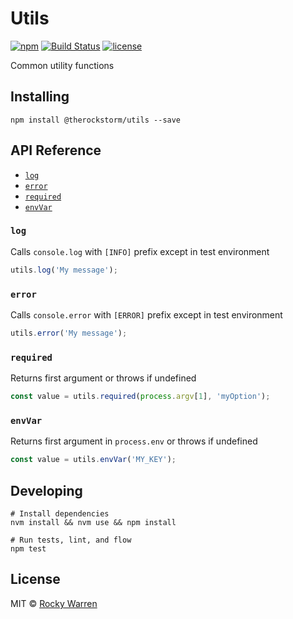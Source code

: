 # Utils

[![npm](https://img.shields.io/npm/v/@therockstorm/utils.svg)](https://www.npmjs.com/package/@therockstorm/utils)
[![Build Status](https://travis-ci.org/therockstorm/utils.svg)](https://travis-ci.org/therockstorm/utils)
[![license](https://img.shields.io/github/license/therockstorm/utils.svg)]()

Common utility functions

## Installing

```shell
npm install @therockstorm/utils --save
```

## API Reference

* [`log`](#log)
* [`error`](#error)
* [`required`](#required)
* [`envVar`](#envVar)

### `log`

Calls `console.log` with `[INFO]` prefix except in test environment

```js
utils.log('My message');
```

### `error`

Calls `console.error` with `[ERROR]` prefix except in test environment

```js
utils.error('My message');
```

### `required`

Returns first argument or throws if undefined

```js
const value = utils.required(process.argv[1], 'myOption');
```

### `envVar`

Returns first argument in `process.env` or throws if undefined

```js
const value = utils.envVar('MY_KEY');
```

## Developing

```shell
# Install dependencies
nvm install && nvm use && npm install

# Run tests, lint, and flow
npm test
```

## License

MIT © [Rocky Warren](https://www.rockywarren.com)
